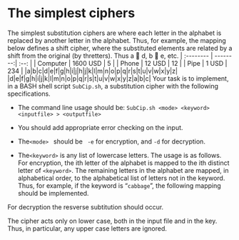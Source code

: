 The simplest ciphers
==================

The simplest substitution ciphers are where each letter in the alphabet is replaced by another letter in the alphabet. Thus, for example, the mapping below defines a shift cipher, where the substituted elements are related by a shift from the original (by thretters). Thus a  d, b  e, etc.
| :-------- | --------:| :--: |
| Computer  | 1600 USD |  5   |
| Phone     |   12 USD |  12  |
| Pipe      |    1 USD | 234  |
|a|b|c|d|e|f|g|h|i|j|h|j|k|l|m|n|o|p|q|r|s|t|u|v|w|x|y|z|
|d|e|f|g|h|i|j|k|l|m|n|o|p|q|r|s|t|u|v|w|x|y|z|a|b|c|
Your task is to implement, in a BASH shell script `SubCip.sh`, a substitution cipher with the following specifications.

* The command line usage should be:
        `SubCip.sh <mode> <keyword> <inputfile> > <outputfile>`
        
* You should add appropriate error checking on the input.
* The`<mode> ` should be ` -e` for encryption, and `-d` for decryption.
* The`<keyword>` is any list of lowercase letters. The usage is as follows.
For encryption, the ith letter of the alphabet is mapped to the ith distinct letter of `<keyword>`. The remaining letters in the alphabet are mapped, in alphabetical order, to the alphabetical list of letters not in the keyword. Thus, for example, if the keyword is “`cabbage`”, the following mapping should be implemented.

For decryption the resverse subtitution should occur.

The cipher acts only on lower case, both in the input file and in the key. Thus, in particular, any upper case letters are ignored.
